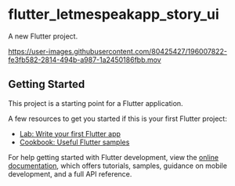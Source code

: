# flutter_letmespeakapp_story_ui

A new Flutter project.



https://user-images.githubusercontent.com/80425427/196007822-fe3fb582-2814-494b-a987-1a2450186fbb.mov



## Getting Started

This project is a starting point for a Flutter application.

A few resources to get you started if this is your first Flutter project:

- [Lab: Write your first Flutter app](https://docs.flutter.dev/get-started/codelab)
- [Cookbook: Useful Flutter samples](https://docs.flutter.dev/cookbook)

For help getting started with Flutter development, view the
[online documentation](https://docs.flutter.dev/), which offers tutorials,
samples, guidance on mobile development, and a full API reference.
